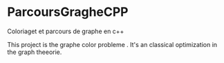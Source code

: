 # ParcoursGragheCPP
Coloriaget et parcours de graphe en c++

This project is the  graphe color probleme . It's an classical optimization in the graph theeorie. 
